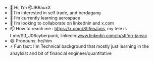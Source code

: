 - 👋 Hi, I’m @JBRauxX
- 👀 I’m interested in self trade, and berdagang
- 🌱 I’m currently learning aerospace
- 💞️ I’m looking to collaborate on linkednin and x.com
- 📫 How to reach me : https://x.com/StifenJans, my tele is t.me/Stf_J06cyberpunk, linkedin:www.linkedin.com/in/stifen-jansia
- 😄 Pronouns: he/him
- ⚡ Fun fact: I'm Technical background that mostly just learning in the anaylsist and bit of financial engineer/quantitative

<!---
JBRauxX/JBRauxX is a ✨ special ✨ repository because its `README.md` (this file) appears on your GitHub profile.
You can click the Preview link to take a look at your changes.
--->
